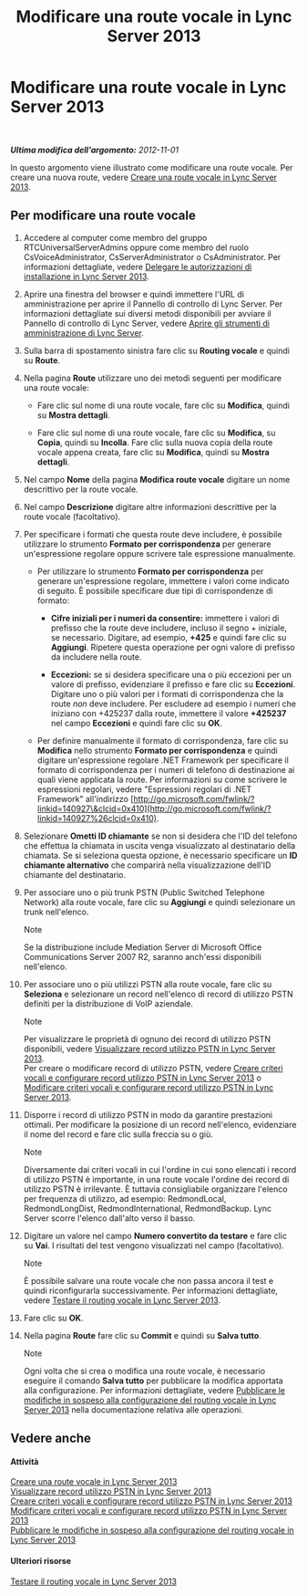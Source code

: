﻿---
title: Modificare una route vocale in Lync Server 2013
TOCTitle: Modificare una route vocale in Lync Server 2013
ms:assetid: afc562cc-8807-489b-8850-dbbe1c1ab9f5
ms:mtpsurl: https://technet.microsoft.com/it-it/library/Gg412838(v=OCS.15)
ms:contentKeyID: 49301665
ms.date: 08/24/2015
mtps_version: v=OCS.15
ms.translationtype: HT
---

# Modificare una route vocale in Lync Server 2013

 

_**Ultima modifica dell'argomento:** 2012-11-01_

In questo argomento viene illustrato come modificare una route vocale. Per creare una nuova route, vedere [Creare una route vocale in Lync Server 2013](lync-server-2013-create-a-voice-route.md).

## Per modificare una route vocale

1.  Accedere al computer come membro del gruppo RTCUniversalServerAdmins oppure come membro del ruolo CsVoiceAdministrator, CsServerAdministrator o CsAdministrator. Per informazioni dettagliate, vedere [Delegare le autorizzazioni di installazione in Lync Server 2013](lync-server-2013-delegate-setup-permissions.md).

2.  Aprire una finestra del browser e quindi immettere l'URL di amministrazione per aprire il Pannello di controllo di Lync Server. Per informazioni dettagliate sui diversi metodi disponibili per avviare il Pannello di controllo di Lync Server, vedere [Aprire gli strumenti di amministrazione di Lync Server](lync-server-2013-open-lync-server-administrative-tools.md).

3.  Sulla barra di spostamento sinistra fare clic su **Routing vocale** e quindi su **Route**.

4.  Nella pagina **Route** utilizzare uno dei metodi seguenti per modificare una route vocale:
    
      - Fare clic sul nome di una route vocale, fare clic su **Modifica**, quindi su **Mostra dettagli**.
    
      - Fare clic sul nome di una route vocale, fare clic su **Modifica**, su **Copia**, quindi su **Incolla**. Fare clic sulla nuova copia della route vocale appena creata, fare clic su **Modifica**, quindi su **Mostra dettagli**.

5.  Nel campo **Nome** della pagina **Modifica route vocale** digitare un nome descrittivo per la route vocale.

6.  Nel campo **Descrizione** digitare altre informazioni descrittive per la route vocale (facoltativo).

7.  Per specificare i formati che questa route deve includere, è possibile utilizzare lo strumento **Formato per corrispondenza** per generare un'espressione regolare oppure scrivere tale espressione manualmente.
    
      - Per utilizzare lo strumento **Formato per corrispondenza** per generare un'espressione regolare, immettere i valori come indicato di seguito. È possibile specificare due tipi di corrispondenze di formato:
        
          - **Cifre iniziali per i numeri da consentire:** immettere i valori di prefisso che la route deve includere, incluso il segno + iniziale, se necessario. Digitare, ad esempio, **+425** e quindi fare clic su **Aggiungi**. Ripetere questa operazione per ogni valore di prefisso da includere nella route.
        
          - **Eccezioni:** se si desidera specificare una o più eccezioni per un valore di prefisso, evidenziare il prefisso e fare clic su **Eccezioni**. Digitare uno o più valori per i formati di corrispondenza che la route *non* deve includere. Per escludere ad esempio i numeri che iniziano con +425237 dalla route, immettere il valore **+425237** nel campo **Eccezioni** e quindi fare clic su **OK**.
    
      - Per definire manualmente il formato di corrispondenza, fare clic su **Modifica** nello strumento **Formato per corrispondenza** e quindi digitare un'espressione regolare .NET Framework per specificare il formato di corrispondenza per i numeri di telefono di destinazione ai quali viene applicata la route. Per informazioni su come scrivere le espressioni regolari, vedere "Espressioni regolari di .NET Framework" all'indirizzo [http://go.microsoft.com/fwlink/?linkid=140927\&clcid=0x410](http://go.microsoft.com/fwlink/?linkid=140927%26clcid=0x410).

8.  Selezionare **Ometti ID chiamante** se non si desidera che l'ID del telefono che effettua la chiamata in uscita venga visualizzato al destinatario della chiamata. Se si seleziona questa opzione, è necessario specificare un **ID chiamante alternativo** che comparirà nella visualizzazione dell'ID chiamante del destinatario.

9.  Per associare uno o più trunk PSTN (Public Switched Telephone Network) alla route vocale, fare clic su **Aggiungi** e quindi selezionare un trunk nell'elenco.
    

    > [!NOTE]
    > Se la distribuzione include Mediation Server di Microsoft Office Communications Server 2007 R2, saranno anch'essi disponibili nell'elenco.



10. Per associare uno o più utilizzi PSTN alla route vocale, fare clic su **Seleziona** e selezionare un record nell'elenco di record di utilizzo PSTN definiti per la distribuzione di VoIP aziendale.
    

    > [!NOTE]
    > Per visualizzare le proprietà di ognuno dei record di utilizzo PSTN disponibili, vedere <A href="lync-server-2013-view-pstn-usage-records.md">Visualizzare record utilizzo PSTN in Lync Server 2013</A>.<BR>Per creare o modificare record di utilizzo PSTN, vedere <A href="lync-server-2013-create-a-voice-policy-and-configure-pstn-usage-records.md">Creare criteri vocali e configurare record utilizzo PSTN in Lync Server 2013</A> o <A href="lync-server-2013-modify-a-voice-policy-and-configure-pstn-usage-records.md">Modificare criteri vocali e configurare record utilizzo PSTN in Lync Server 2013</A>.



11. Disporre i record di utilizzo PSTN in modo da garantire prestazioni ottimali. Per modificare la posizione di un record nell'elenco, evidenziare il nome del record e fare clic sulla freccia su o giù.
    

    > [!NOTE]
    > Diversamente dai criteri vocali in cui l'ordine in cui sono elencati i record di utilizzo PSTN è importante, in una route vocale l'ordine dei record di utilizzo PSTN è irrilevante. È tuttavia consigliabile organizzare l'elenco per frequenza di utilizzo, ad esempio: RedmondLocal, RedmondLongDist, RedmondInternational, RedmondBackup. Lync Server scorre l'elenco dall'alto verso il basso.



12. Digitare un valore nel campo **Numero convertito da testare** e fare clic su **Vai**. I risultati del test vengono visualizzati nel campo (facoltativo).
    

    > [!NOTE]
    > È possibile salvare una route vocale che non passa ancora il test e quindi riconfigurarla successivamente. Per informazioni dettagliate, vedere <A href="lync-server-2013-test-voice-routing.md">Testare il routing vocale in Lync Server 2013</A>.



13. Fare clic su **OK**.

14. Nella pagina **Route** fare clic su **Commit** e quindi su **Salva tutto**.
    

    > [!NOTE]
    > Ogni volta che si crea o modifica una route vocale, è necessario eseguire il comando <STRONG>Salva tutto</STRONG> per pubblicare la modifica apportata alla configurazione. Per informazioni dettagliate, vedere <A href="lync-server-2013-publish-pending-changes-to-the-voice-routing-configuration.md">Pubblicare le modifiche in sospeso alla configurazione del routing vocale in Lync Server 2013</A> nella documentazione relativa alle operazioni.



## Vedere anche

#### Attività

[Creare una route vocale in Lync Server 2013](lync-server-2013-create-a-voice-route.md)  
[Visualizzare record utilizzo PSTN in Lync Server 2013](lync-server-2013-view-pstn-usage-records.md)  
[Creare criteri vocali e configurare record utilizzo PSTN in Lync Server 2013](lync-server-2013-create-a-voice-policy-and-configure-pstn-usage-records.md)  
[Modificare criteri vocali e configurare record utilizzo PSTN in Lync Server 2013](lync-server-2013-modify-a-voice-policy-and-configure-pstn-usage-records.md)  
[Pubblicare le modifiche in sospeso alla configurazione del routing vocale in Lync Server 2013](lync-server-2013-publish-pending-changes-to-the-voice-routing-configuration.md)  

#### Ulteriori risorse

[Testare il routing vocale in Lync Server 2013](lync-server-2013-test-voice-routing.md)

